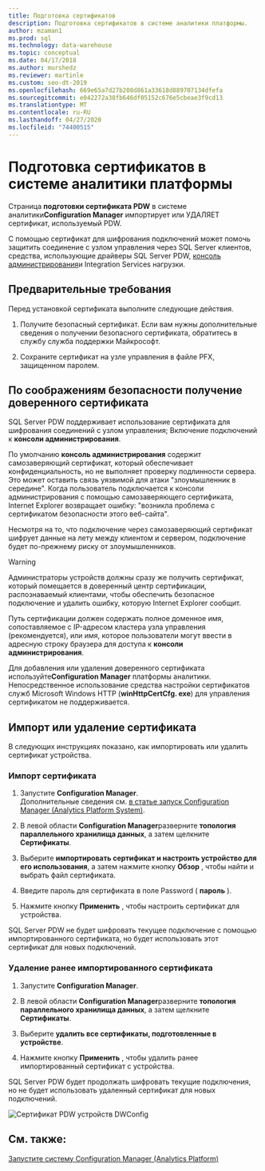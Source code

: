 ```yaml
---
title: Подготовка сертификатов
description: Подготовка сертификатов в системе аналитики платформы.
author: mzaman1
ms.prod: sql
ms.technology: data-warehouse
ms.topic: conceptual
ms.date: 04/17/2018
ms.author: murshedz
ms.reviewer: martinle
ms.custom: seo-dt-2019
ms.openlocfilehash: 669e65a7d27b208d861a33618d889707134dfefa
ms.sourcegitcommit: e042272a38fb646df05152c676e5cbeae3f9cd13
ms.translationtype: MT
ms.contentlocale: ru-RU
ms.lasthandoff: 04/27/2020
ms.locfileid: "74400515"
---
```

# <a name="certificate-provisioning-in-analytics-platform-system"></a>Подготовка сертификатов в системе аналитики платформы
Страница **подготовки сертификата PDW** в системе аналитики**Configuration Manager** импортирует или УДАЛЯЕТ сертификат, используемый PDW. 

С помощью сертификат для шифрования подключений может помочь защитить соединение с узлом управления через SQL Server клиентов, средства, использующие драйверы SQL Server PDW, [консоль администрирования](monitor-the-appliance-by-using-the-admin-console.md)и Integration Services нагрузки. 
  
## <a name="prerequisites"></a>Предварительные требования  
Перед установкой сертификата выполните следующие действия.  
  
1.  Получите безопасный сертификат. Если вам нужны дополнительные сведения о получении безопасного сертификата, обратитесь в службу служба поддержки Майкрософт.  
  
2.  Сохраните сертификат на узле управления в файле PFX, защищенном паролем.  
  
## <a name="for-security-reasons-obtain-a-trusted-certificate"></a>По соображениям безопасности получение доверенного сертификата  
SQL Server PDW поддерживает использование сертификата для шифрования соединений с узлом управления; Включение подключений к **консоли администрирования**.  
  
По умолчанию **консоль администрирования** содержит самозаверяющий сертификат, который обеспечивает конфиденциальность, но не выполняет проверку подлинности сервера. Это может оставить связь уязвимой для атаки "злоумышленник в середине". Когда пользователь подключается к консоли администрирования с помощью самозаверяющего сертификата, Internet Explorer возвращает ошибку: "возникла проблема с сертификатом безопасности этого веб-сайта".  
  
Несмотря на то, что подключение через самозаверяющий сертификат шифрует данные на лету между клиентом и сервером, подключение будет по-прежнему риску от злоумышленников.  
  
> [!WARNING]  
> Администраторы устройств должны сразу же получить сертификат, который помещается в доверенный центр сертификации, распознаваемый клиентами, чтобы обеспечить безопасное подключение и удалить ошибку, которую Internet Explorer сообщит.  
  
Путь сертификации должен содержать полное доменное имя, сопоставляемое с IP-адресом кластера узла управления (рекомендуется), или имя, которое пользователи могут ввести в адресную строку браузера для доступа к **консоли администрирования**.  
  
Для добавления или удаления доверенного сертификата используйте**Configuration Manager** платформы аналитики. Непосредственное использование средства настройки сертификатов служб Microsoft Windows HTTP (**winHttpCertCfg. exe**) для управления сертификатом не поддерживается.  
  
## <a name="import-or-remove-the-certificate"></a>Импорт или удаление сертификата  
В следующих инструкциях показано, как импортировать или удалить сертификат устройства.  
  
### <a name="to-import-the-certificate"></a>Импорт сертификата  
  
1.  Запустите **Configuration Manager**.  
Дополнительные сведения см. [в статье запуск Configuration Manager &#40;Analytics Platform System&#41;](launch-the-configuration-manager.md).  

2.  В левой области **Configuration Manager**разверните **топология параллельного хранилища данных**, а затем щелкните **Сертификаты**.  
  
3.  Выберите **импортировать сертификат и настроить устройство для его использования**, а затем нажмите кнопку **Обзор** , чтобы найти и выбрать файл сертификата.  
  
4.  Введите пароль для сертификата в поле Password ( **пароль** ).  
  
5.  Нажмите кнопку **Применить** , чтобы настроить сертификат для устройства.  
  
SQL Server PDW не будет шифровать текущее подключение с помощью импортированного сертификата, но будет использовать этот сертификат для новых подключений.  
  
### <a name="to-remove-the-previously-imported-certificate"></a>Удаление ранее импортированного сертификата  
  
1.  Запустите **Configuration Manager**. 

<!-- MISSING LINKS
For more information, see [Launch the Configuration Manager &#40;Analytics Platform System&#41;](launch-the-configuration-manager-analytics-platform-system.md).  
-->
  
2.  В левой области **Configuration Manager**разверните **топология параллельного хранилища данных**, а затем щелкните **Сертификаты**.  
  
3.  Выберите **удалить все сертификаты, подготовленные в устройстве**.  
  
4.  Нажмите кнопку **Применить** , чтобы удалить ранее импортированный сертификат с устройства.  
  
SQL Server PDW будет продолжать шифровать текущие подключения, но не будет использовать удаленный сертификат для новых подключений.  
  
![Сертификат PDW устройств DWConfig](media/dwconfig-appl-pdw-cert.png "Сертификат PDW устройства DWConfig")  
  
## <a name="see-also"></a>См. также:  
[Запустите систему Configuration Manager &#40;Analytics Platform&#41;](launch-the-configuration-manager.md)  
